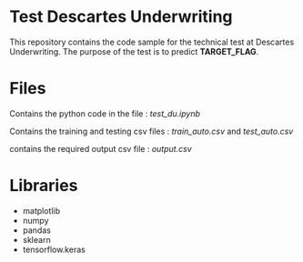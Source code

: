 # Test Descartes Underwriting

This repository contains the code sample for the technical test at Descartes Underwriting. The purpose of the test is to predict **TARGET_FLAG**.

# Files

Contains the python code in the file : *test_du.ipynb*

Contains the training and testing csv files : *train_auto.csv* and *test_auto.csv*

contains the required output csv file : *output.csv*

# Libraries

- matplotlib
- numpy
- pandas
- sklearn
- tensorflow.keras
